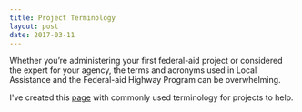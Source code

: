 ```yaml
---
title: Project Terminology
layout: post
date: 2017-03-11
---
```


Whether you’re administering your first federal-aid project or considered the expert for your agency, the terms and acronyms used in Local Assistance and the Federal-aid Highway Program can be overwhelming.

I've created this [page](http://davidgiongco.com/terms) with commonly used terminology for projects to help.
